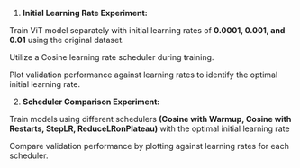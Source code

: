 1. **Initial Learning Rate Experiment:**

Train ViT model separately with initial learning rates of **0.0001, 0.001, and 0.01** using the original dataset.

Utilize a Cosine learning rate scheduler during training.

Plot validation performance against learning rates to identify the optimal initial learning rate.

2. **Scheduler Comparison Experiment:**

Train models using different schedulers **(Cosine with Warmup, Cosine with Restarts, StepLR, ReduceLRonPlateau)** with the optimal initial learning rate

Compare validation performance by plotting against learning rates for each scheduler.

